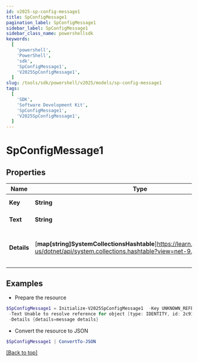 ```yaml
---
id: v2025-sp-config-message1
title: SpConfigMessage1
pagination_label: SpConfigMessage1
sidebar_label: SpConfigMessage1
sidebar_class_name: powershellsdk
keywords:
  [
    'powershell',
    'PowerShell',
    'sdk',
    'SpConfigMessage1',
    'V2025SpConfigMessage1',
  ]
slug: /tools/sdk/powershell/v2025/models/sp-config-message1
tags:
  [
    'SDK',
    'Software Development Kit',
    'SpConfigMessage1',
    'V2025SpConfigMessage1',
  ]
---
```


# SpConfigMessage1

## Properties

| Name | Type | Description | Notes |
| --- | --- | --- | --- |
| **Key** | **String** | Message key. | [required] |
| **Text** | **String** | Message text. | [required] |
| **Details** | [**map[string]SystemCollectionsHashtable**]https://learn.microsoft.com/en-us/dotnet/api/system.collections.hashtable?view=net-9.0 | Message details if any, in key:value pairs. | [required] |

## Examples

- Prepare the resource

```powershell
$SpConfigMessage1 = Initialize-V2025SpConfigMessage1  -Key UNKNOWN_REFERENCE_RESOLVER `
 -Text Unable to resolve reference for object [type: IDENTITY, id: 2c91808c746e9c9601747d6507332ecz, name: random identity] `
 -Details {details=message details}
```

- Convert the resource to JSON

```powershell
$SpConfigMessage1 | ConvertTo-JSON
```

[[Back to top]](#)
